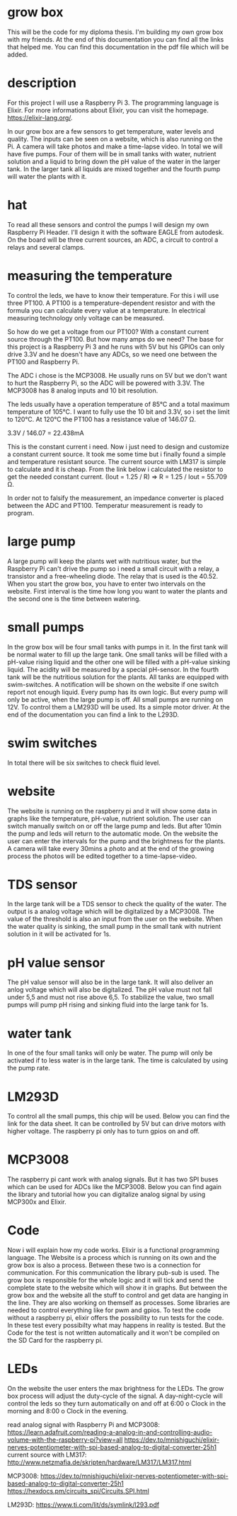 # grow box
This will be the code for my diploma thesis. I'm building my own grow box with my friends. At the end of this documentation you can find all the links that helped me. You can find this documentation in the pdf file which will be added.  

# description
For this project I will use a Raspberry Pi 3. The programming language is Elixir. For more informations about Elixir, you can visit the homepage. https://elixir-lang.org/.

In our grow box are a few sensors to get temperature, water levels and quality. The inputs can be seen on a website, which is also running on the Pi. A camera will take photos and make a time-lapse video. In total we will have five pumps. Four of them will be in small tanks with water, nutrient solution and a liquid to bring down the pH value of the water in the larger tank. In the larger tank all liquids are mixed together and the fourth pump will water the plants with it.

# hat
To read all these sensors and control the pumps I will design my own Raspberry Pi Header. I'll design it with the software EAGLE from autodesk. On the board will be three current sources, an ADC, a circuit to control a relays and several clamps.

# measuring the temperature
To control the leds, we have to know their temperature. For this i will use three PT100. A PT100 is a temperature-dependent resistor and with the formula you can calculate every value at a temperature. In electrical measuring technology only voltage can be measured. 

So how do we get a voltage from our PT100?
With a constant current source through the PT100. But how many amps do we need? The base for this project is a Raspberry Pi 3 and he runs with 5V but his GPIOs can only drive 3.3V and he doesn't have any ADCs, so we need one between the PT100 and Raspberry Pi. 

The ADC i chose is the MCP3008. He usually runs on 5V but we don't want to hurt the Raspberry Pi, so the ADC will be powered with 3.3V. The MCP3008 has 8 analog inputs and 10 bit resolution. 

The leds usually have a operation temperature of 85°C and a total maximum temperature of 105°C. I want to fully use the 10 bit and 3.3V, so i set the limit to 120°C.
At 120°C the PT100 has a resistance value of 146.07 Ω. 

3.3V / 146.07 = 22.438mA

This is the constant current i need. Now i just need to design and customize a constant current source. It took me some time but i finally found a simple and temperature resistant source. The current source with LM317 is simple to calculate and it is cheap. From the link below i calculated the resistor to get the needed constant current. 
(Iout = 1.25 / R) => R = 1.25 / Iout = 55.709 Ω. 

In order not to falsify the measurement, an impedance converter is placed between the ADC and PT100. 
Temperatur measurement is ready to program. 

# large pump
A large pump will keep the plants wet with nutritious water, but the Raspberry Pi can't drive the pump so i need a small circuit with a relay, a transistor and a free-wheeling diode. The relay that is used is the 40.52. When you start the grow box, you have to enter two intervals on the website. First interval is the time how long you want to water the plants and the second one is the time between watering. 

# small pumps
In the grow box will be four small tanks with pumps in it. In the first tank will be normal water to fill up the large tank. One small tanks will be filled with a pH-value rising liquid and the other one will be filled with a pH-value sinking liquid. The acidity will be measured by a special pH-sensor. In the fourth tank will be the nutritious solution for the plants. All tanks are equipped with swim-switches. A notification will be shown on the website if one switch report not enough liquid. Every pump has its own logic. But every pump will only be active, when the large pump is off. 
All small pumps are running on 12V. To control them a LM293D will be used. Its a simple motor driver. At the end of the documentation you can find a link to the L293D.

# swim switches
In total there will be six switches to check fluid level. 

# website
The website is running on the raspberry pi and it will show some data in graphs like the temperature, pH-value, nutrient solution. The user can switch manually switch on or off the large pump and leds. But after 10min the pump and leds will return to the automatic mode. On the website the user can enter the intervals for the pump and the brightness for the plants. A camera will take every 30mins a photo and at the end of the growing process the photos will be edited together to a time-lapse-video. 

# TDS sensor
In the large tank will be a TDS sensor to check the quality of the water. The output is a analog voltage which will be digitalized by a MCP3008. The value of the threshold is also an input from the user on the website. When the water quality is sinking, the small pump in the small tank with nutrient solution in it will be activated for 1s. 

# pH value sensor
The pH value sensor will also be in the large tank. It will also deliver an anlog voltage which will also be digitalized. The pH value must not fall under 5,5 and must not rise above 6,5. To stabilize the value, two small pumps will pump pH rising and sinking fluid into the large tank for 1s. 

# water tank
In one of the four small tanks will only be water. The pump will only be activated if to less water is in the large tank. The time is calculated by using the pump rate. 

# LM293D
To control all the small pumps, this chip will be used. Below you can find the link for the data sheet. It can be controlled by 5V but can drive motors with higher voltage. The raspberry pi only has to turn gpios on and off.

# MCP3008
The raspberry pi cant work with analog signals. But it has two SPI buses which can be used for ADCs like the MCP3008. Below you can find again the library and tutorial how you can digitalize analog signal by using MCP300x and Elixir.

# Code
Now i will explain how my code works. Elixir is a functional programming language. The Website is a process which is running on its own and the grow box is also a process. Between these two is a connection for communication. For this communication the library pub-sub is used. The grow box is responsible for the whole logic and it will tick and send the complete state to the website which will show it in graphs. But between the grow box and the website all the stuff to control and get data are hanging in the line. They are also working on themself as processes. Some libraries are needed to control everything like for pwm and gpios.
To test the code without a raspberry pi, elixir offers the possibility to run tests for the code. In these test every possibilty what may happens in reality is tested. But the Code for the test is not written automatically and it won't be compiled on the SD Card for the raspberry pi. 

# LEDs
On the website the user enters the max brightness for the LEDs. The grow box process will adjust the duty-cycle of the signal. A day-night-cycle will control the leds so they turn automatically on and off at 6:00 o Clock in the morning and 8:00 o Clock in the evening. 


read analog signal with Raspberry Pi and MCP3008: https://learn.adafruit.com/reading-a-analog-in-and-controlling-audio-volume-with-the-raspberry-pi?view=all
https://dev.to/mnishiguchi/elixir-nerves-potentiometer-with-spi-based-analog-to-digital-converter-25h1
current source with LM317: http://www.netzmafia.de/skripten/hardware/LM317/LM317.html

MCP3008: https://dev.to/mnishiguchi/elixir-nerves-potentiometer-with-spi-based-analog-to-digital-converter-25h1
https://hexdocs.pm/circuits_spi/Circuits.SPI.html

LM293D:
https://www.ti.com/lit/ds/symlink/l293.pdf

